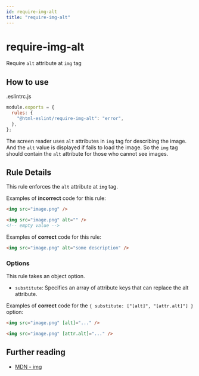 ```yaml
---
id: require-img-alt
title: "require-img-alt"
---
```


# require-img-alt

Require `alt` attribute at `img` tag

## How to use

.eslintrc.js

```js
module.exports = {
  rules: {
    "@html-eslint/require-img-alt": "error",
  },
};
```

The screen reader uses `alt` attributes in `img` tag for describing the image.
And the `alt` value is displayed if fails to load the image.
So the `img` tag should contain the `alt` attribute for those who cannot see images.

## Rule Details

This rule enforces the `alt` attribute at `img` tag.

Examples of **incorrect** code for this rule:

```html
<img src="image.png" />

<img src="image.png" alt="" />
<!-- empty value -->
```

Examples of **correct** code for this rule:

```html
<img src="image.png" alt="some description" />
```

### Options

This rule takes an object option.

- `substitute`: Specifies an array of attribute keys that can replace the alt attribute.

Examples of **correct** code for the `{ substitute: ["[alt]", "[attr.alt]"] }` option:

```html
<img src="image.png" [alt]="..." />

<img src="image.png" [attr.alt]="..." />
```

## Further reading

- [MDN - img](https://developer.mozilla.org/en-US/docs/Web/HTML/Element/img)
